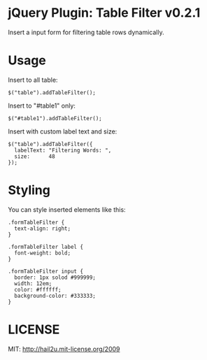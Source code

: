 jQuery Plugin: Table Filter v0.2.1
==================================

Insert a input form for filtering table rows dynamically.


Usage
=====

Insert to all table:

    $("table").addTableFilter();

Insert to "#table1" only:

    $("#table1").addTableFilter();

Insert with custom label text and size:

    $("table").addTableFilter({
      labelText: "Filtering Words: ",
      size:      48
    });


Styling
=======

You can style inserted elements like this:

    .formTableFilter {
      text-align: right;
    }
    
    .formTableFilter label {
      font-weight: bold;
    }
    
    .formTableFilter input {
      border: 1px solod #999999;
      width: 12em;
      color: #ffffff;
      background-color: #333333;
    }


LICENSE
=======

MIT: http://hail2u.mit-license.org/2009

